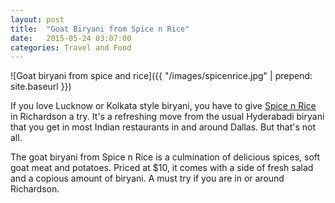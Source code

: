```yaml
---
layout: post
title:  "Goat Biryani from Spice n Rice"
date:   2015-05-24 03:07:00
categories: Travel and Food
---
```

![Goat biryani from spice and rice]({{ "/images/spicenrice.jpg" | prepend: site.baseurl }})

If you love Lucknow or Kolkata style biryani, you have to give [Spice n Rice](http://spicenriceharun.com/) in Richardson a try. It's a refreshing move from the usual Hyderabadi biryani that you get in most Indian restaurants in and around Dallas. But that's not all. 

The goat biryani from Spice n Rice is a culmination of delicious spices, soft goat meat and potatoes. Priced at $10, it comes with a side of fresh salad and a copious amount of biryani. A must try if you are in or around Richardson.